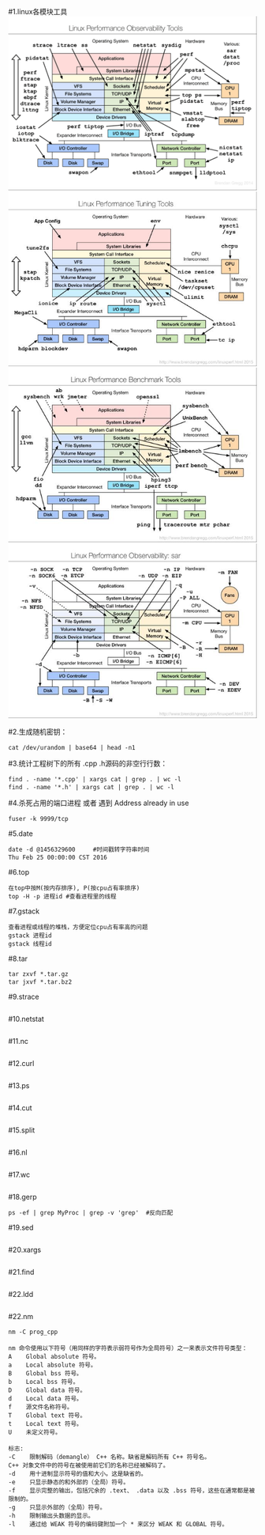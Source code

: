 #1.linux各模块工具
![linux各模块工具](../_image/linux_debug.png)
![linux各模块工具](../_image/linux_tuning.jpg)
![linux各模块工具](../_image/linux_benchmark.jpg)
![linux各模块工具](../_image/linux_sar.jpg)

#2.生成随机密钥：
```
cat /dev/urandom | base64 | head -n1 
```

#3.统计工程树下的所有 .cpp .h源码的非空行行数：
```
find . -name '*.cpp' | xargs cat | grep . | wc -l
find . -name '*.h' | xargs cat | grep . | wc -l
```

#4.杀死占用的端口进程 或者 遇到 Address already in use 
```
fuser -k 9999/tcp
```

#5.date
```
date -d @1456329600     #时间戳转字符串时间
Thu Feb 25 00:00:00 CST 2016
```

#6.top
```
在top中按M(按内存排序), P(按cpu占有率排序)
top -H -p 进程id #查看进程里的线程
```

#7.gstack
```
查看进程或线程的堆栈，方便定位cpu占有率高的问题
gstack 进程id
gstack 线程id
```

#8.tar
```
tar zxvf *.tar.gz
tar jxvf *.tar.bz2
```

#9.strace
```

```

#10.netstat
```

```

#11.nc
```

```

#12.curl
```

```

#13.ps
```

```

#14.cut
```

```

#15.split
```

```

#16.nl
```

```

#17.wc
```

```

#18.gerp
```
ps -ef | grep MyProc | grep -v 'grep'  #反向匹配
```

#19.sed
```

```

#20.xargs
```

```

#21.find
```

```

#22.ldd
```

```

#22.nm
```
nm -C prog_cpp

nm 命令使用以下符号（用同样的字符表示弱符号作为全局符号）之一来表示文件符号类型：
A    Global absolute 符号。
a    Local absolute 符号。
B    Global bss 符号。
b    Local bss 符号。
D    Global data 符号。
d    Local data 符号。
f    源文件名称符号。
T    Global text 符号。
t    Local text 符号。
U    未定义符号。

标志:
-C    限制解码（demangle） C++ 名称。缺省是解码所有 C++ 符号名。
C++ 对象文件中的符号在被使用前它们的名称已经被解码了。
-d    用十进制显示符号的值和大小。这是缺省的。
-e    只显示静态的和外部的（全局）符号。
-f    显示完整的输出，包括冗余的 .text、 .data 以及 .bss 符号，这些在通常都是被限制的。
-g    只显示外部的（全局）符号。
-h    限制输出头数据的显示。
-l    通过给 WEAK 符号的编码键附加一个 * 来区分 WEAK 和 GLOBAL 符号。
```

